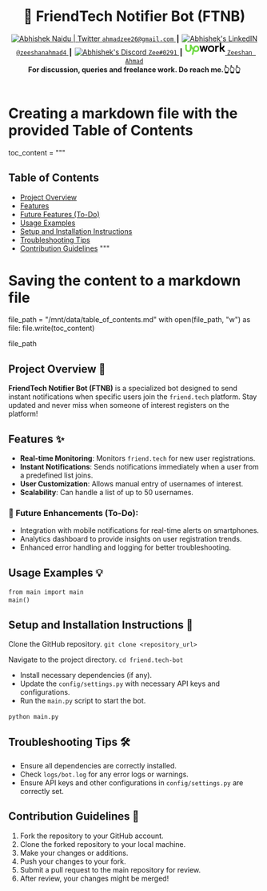 
<h1 align="center">🤖 FriendTech Notifier Bot (FTNB)</h1>
<div align="center">
  <a href="https://mail.google.com/mail/u/?authuser=ahmadzee26@gmail.com">
    <img alt="Abhishek Naidu | Twitter" width="30px" src="https://edent.github.io/SuperTinyIcons/images/svg/gmail.svg" />
    <code>ahmadzee26@gmail.com</code>
  </a>
  <span> ┃ </span>

  <a href="https://t.me/zeeshanahmad4">
    <img alt="Abhishek's LinkedIN" width="30px" src="https://edent.github.io/SuperTinyIcons/images/svg/telegram.svg" />
    <code>@zeeshanahmad4</code>
  </a>
  <span>┃</span>
  <a href="" style="margin-top: 12px;">
    <img alt="Abhishek's Discord" width="30px" src="https://raw.githubusercontent.com/peterthehan/peterthehan/master/assets/discord.svg" />
    <code>Zee#0291</code>
  </a>
  <span>┃</span>
  <a href="https://www.upwork.com/freelancers/zeeshanahmad291" style="margin-top: 12px;">
    <img alt="Abhishek's Discord" width="80px" src="https://github.com/Zeeshanahmad4/Zeeshanahmad4/blob/main/upwork.svg" />
    <code>Zeeshan Ahmad</code>
  </a>
  
  <br />
  <strong>For discussion, queries and freelance work. Do reach me.👆👆👆</strong>
</div>

<br />

# Creating a markdown file with the provided Table of Contents
toc_content = """
<!-- TABLE OF CONTENTS -->
## Table of Contents
- [Project Overview](#project-overview-)
- [Features](#features-)
- [Future Features (To-Do)](#-future-features-to-do)
- [Usage Examples](#usage-examples-)
- [Setup and Installation Instructions](#setup-and-installation-instructions-)
- [Troubleshooting Tips](#troubleshooting-tips-)
- [Contribution Guidelines](#contribution-guidelines-)
"""

# Saving the content to a markdown file
file_path = "/mnt/data/table_of_contents.md"
with open(file_path, "w") as file:
    file.write(toc_content)

file_path


## Project Overview 📖

**FriendTech Notifier Bot (FTNB)** is a specialized bot designed to send instant notifications when specific users join the `friend.tech` platform. Stay updated and never miss when someone of interest registers on the platform!

## Features ✨

- **Real-time Monitoring**: Monitors `friend.tech` for new user registrations.
- **Instant Notifications**: Sends notifications immediately when a user from a predefined list joins.
- **User Customization**: Allows manual entry of usernames of interest.
- **Scalability**: Can handle a list of up to 50 usernames.

### 🚀 Future Enhancements (To-Do):

- Integration with mobile notifications for real-time alerts on smartphones.
- Analytics dashboard to provide insights on user registration trends.
- Enhanced error handling and logging for better troubleshooting.

## Usage Examples 💡

```# To start the bot and monitor new users
from main import main
main()
```

## Setup and Installation Instructions 🔧

Clone the GitHub repository.
```git clone <repository_url>```

Navigate to the project directory.
```cd friend.tech-bot ``` 


- Install necessary dependencies (if any).
- Update the `config/settings.py` with necessary API keys and configurations.
- Run the `main.py` script to start the bot.

```python main.py ```

## Troubleshooting Tips 🛠️

- Ensure all dependencies are correctly installed.
- Check `logs/bot.log` for any error logs or warnings.
- Ensure API keys and other configurations in `config/settings.py` are correctly set.

## Contribution Guidelines 🤝

1. Fork the repository to your GitHub account.
2. Clone the forked repository to your local machine.
3. Make your changes or additions.
4. Push your changes to your fork.
5. Submit a pull request to the main repository for review.
6. After review, your changes might be merged!


